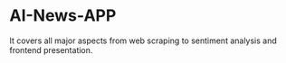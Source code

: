 # AI-News-APP
 It covers all major aspects from web scraping to sentiment analysis and frontend presentation.
